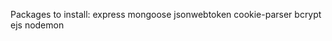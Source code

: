 Packages to install:
    express
    mongoose
    jsonwebtoken
    cookie-parser
    bcrypt
    ejs
    nodemon